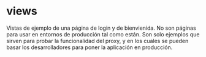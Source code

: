 # views

Vistas de ejemplo de una página de login y de bienvienida. No son páginas para usar en entornos de producción tal como están. Son solo ejemplos
que sirven para probar la funcionalidad del proxy, y en los cuales se pueden basar los desarrolladores para poner la aplicación en producción.
